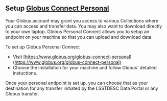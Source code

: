 ## Setup [Globus Connect Personal](https://www.globus.org/globus-connect-personal)

Your Globus account may grant you access to various Collections where you can access and transfer data.  You may also want to download directly to your own laptop. 
Globus Personal Connect allows you to setup an endpoint on your machine so that you can upload and download data.

To set up Globus Personal Connect

* Visit [https://www.globus.org/globus-connect-personal](https://www.globus.org/globus-connect-personal)
* Choose the installation for your machine and follow Globus' detailed instuctions.

Once your personal endpoint is set up, you can choose that as your destination for any transfer initiated by the LSSTDESC Data Portal or any Globus transfer.
